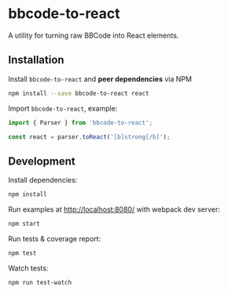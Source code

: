 
# bbcode-to-react

A utility for turning raw BBCode into React elements.

## Installation

Install `bbcode-to-react` and __peer dependencies__ via NPM

```sh
npm install --save bbcode-to-react react
```

Import `bbcode-to-react`, example:

```js
import { Parser } from 'bbcode-to-react';

const react = parser.toReact('[b]strong[/b]');
```


## Development

Install dependencies:

```sh
npm install
```

Run examples at [http://localhost:8080/](http://localhost:8080/) with webpack dev server:

```sh
npm start
```

Run tests & coverage report:

```sh
npm test
```

Watch tests:

```sh
npm run test-watch
```
